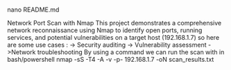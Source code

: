 ###
nano README.md 

Network Port Scan with Nmap
This project demonstrates a comprehensive network reconnaissance using Nmap to identify open ports, running services, and potential vulnerabilities on a target host (192.168.1.7)
so here are some use cases :
-> Security auditing
-> Vulnerability assessment
->Network troubleshooting
By using a command we can run the scan with in bash/powershell
nmap -sS -T4 -A -v -p- 192.168.1.7 -oN scan_results.txt
